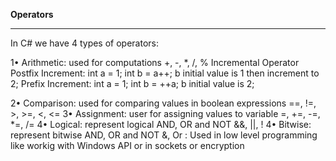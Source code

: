 **Operators**
***
In C# we have 4 types of operators:

1• Arithmetic: used for computations
        +, -, *, /, %
        Incremental Operator
            Postfix Increment: 
                int a = 1; int b = a++;
                b initial value is 1 then increment to 2;
            Prefix Increment:
                int a = 1; int b = ++a;
                b initial value is 2;

2• Comparison: used for comparing values in boolean expressions
        ==, !=, >, >=, <, <=
3• Assignment: user for assigning values to variable
        =, +=, -=, *=, /=
4• Logical: represent logical AND, OR and NOT
        &&, ||, !
4• Bitwise: represent bitwise AND, OR and NOT
        &, Or : 
        Used in low level programming like workig with Windows API or in sockets or encryption 